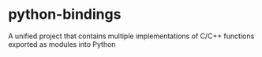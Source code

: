 # python-bindings
A unified project that contains multiple implementations of C/C++ functions exported as modules into Python
